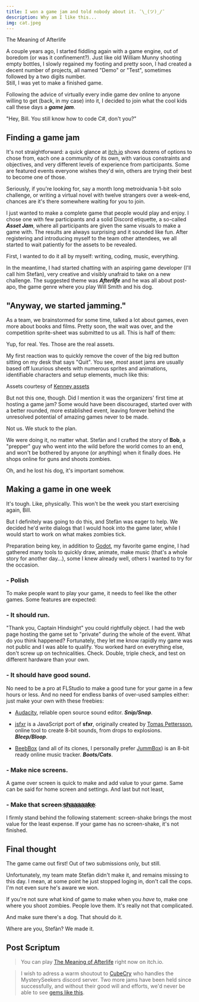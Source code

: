 ```yaml
---
title: I won a game jam and told nobody about it. ¯\_(ツ)_/¯
description: Why am I like this...
img: cat.jpeg
---
```


<script>
import MarkdownImage from '$lib/components/markdown_image.svelte'
import MarkdownVideo from '$lib/components/markdown_video.svelte'
</script>

<MarkdownVideo src="/video/moa_gameplay_web.mp4">
  The Meaning of Afterlife
</MarkdownVideo>

A couple years ago, I started fiddling again with a game engine, out of boredom (or was it confinement?).
Just like old William Munny shooting empty bottles, I slowly regained my footing and pretty soon, I had created a decent number of projects, all named "Demo" or "Test", sometimes followed by a two digits number.
<br/>
Still, I was yet to make a finished game.

<!--more-->

Following the advice of virtually every indie game dev online to anyone willing to get (back, in my case) into it, I decided to join what the cool kids call these days a&nbsp;***game&nbsp;jam***.

<MarkdownImage src="/img/blog/i-won-a-game-jam/unforgiven-coffee.gif" alt="Thirty year old developer enjoying a cup of coffee.">
  "Hey, Bill. You still know how to code C#, don't you?"
</MarkdownImage>


<h2 class="h2">
  Finding a game jam
</h2>

It's not straightforward: a quick glance at [itch.io](https://itch.io/jams) shows dozens of options to chose from, each one a community of its own, with various constraints and objectives, and very different levels of experience from participants. Some are featured events everyone wishes they'd win, others are trying their best to become one of those.

Seriously, if you're looking for, say a month long metroidvania 1-bit solo challenge, or writing a virtual novel with twelve strangers over a week-end, chances are it's there somewhere waiting for you to join.

I just wanted to make a complete game that people would play and enjoy. I chose one with few participants and a solid Discord etiquette, a so-called ***Asset&nbsp;Jam***, where all participants are given the same visuals to make a game with. The results are always surprising and it sounded like fun. After registering and introducing myself to the team other attendees, we all started to wait patiently for the assets to be revealed.

First, I wanted to do it all by myself: writing, coding, music, everything.

In the meantime, I had started chatting with an aspiring game developer (I'll call him Stefàn), very creative and visibly unafraid to take on a new challenge. The suggested theme was ***Afterlife*** and he was all about post-apo, the game genre where you play Will Smith and his dog.


<h2 class="h2">
  "Anyway, we started jamming."
</h2>

As a team, we brainstormed for some time, talked a lot about games, even more about books and films. Pretty soon, the wait was over, and the competition sprite-sheet was submitted to us all. This is half of them:

<MarkdownImage src="/img/blog/i-won-a-game-jam/assets/Miscellaneous.png" alt="">
  Yup, for real.
</MarkdownImage>

<MarkdownImage src="/img/blog/i-won-a-game-jam/assets/Home.png" alt="">
  Yes. Those are the real assets.
</MarkdownImage>

My first reaction was to quickly remove the cover of the big red button sitting on my desk that says "Quit". You see, *most* asset jams are usually based off luxurious sheets with numerous sprites and animations, identifiable characters and setup elements, much like this:

<MarkdownImage src= "/img/blog/i-won-a-game-jam/kenney.png" alt="Sprite sheet containing assets">
  Assets courtesy of <a  href="https://www.kenney.nl/">Kenney assets</a>
</MarkdownImage>

But not this one, though. Did I mention it was the organizers' first time at hosting a game jam? Some would have been discouraged, started over with a better rounded, more established event, leaving forever behind the unresolved potential of amazing games never to be made.

Not us. We stuck to the plan.

We were doing it, no matter what. Stefàn and I crafted the story of **Bob**, a "prepper" guy who went into the wild before the world comes to an end, and won't be bothered by anyone (or anything) when it finally does. He shops online for guns and shoots zombies.

Oh, and he lost his dog, it's important somehow.


<h2 class="h2">
  Making a game in one week
</h2>

It's tough. Like, physically. This won't be the week you start exercising again, Bill.

But I definitely was going to do this, and Stefàn was eager to help. We decided he'd write dialogs that I would hook into the game later, while I would start to work on what makes zombies tick.

Preparation being key, in addition to [Godot](https://godotengine.org/), my favorite game engine, I had gathered many tools to quickly draw, animate, make music (that's a whole story for another day...), some I knew already well, others I wanted to try for the occasion.


<h3 class="h3">
  -  Polish
</h3>
To make people want to play your game, it needs to feel like the other games. Some features are expected:

<h3 class="h3">
  -  It should run.
</h3>
"Thank you, Captain Hindsight" you could rightfully object. I had the web page hosting the game set to "private" during the whole of the event. What do you think happened? Fortunately, they let me know rapidly my game was not public and I was able to qualify. You worked hard on everything else, don't screw up on technicalities. Check. Double, triple check, and test on different hardware than your own.

<h3 class="h3">
  -  It should have good sound.
</h3>
No need to be a pro at FLStudio to make a good tune for your game in a few hours or less. And no need for endless banks of over-used samples either: just make your own with these freebies:

- [Audacity](https://www.audacityteam.org/), reliable open source sound editor. ***Snip/Snap***.

- [jsfxr](https://sfxr.me/) is a JavaScript port of **sfxr**, originally created by [Tomas Pettersson](https://www.drpetter.se/), online tool to create 8-bit sounds, from drops to explosions. ***Bleep/Bloop***.

- [BeebBox](https://www.beepbox.co/) (and all of its clones, I personally prefer [JummBox](https://jummbus.bitbucket.io/)) is an 8-bit ready online music tracker. ***Boots/Cats***.


<h3 class="h3">
  - Make nice screens.
</h3>
A game over screen is quick to make and add value to your game. Same can be said for home screen and settings. And last but not least,

<h3 class="h3">
  - Make that screen s҉h҉a҉a҉a҉a҉a҉k҉e҉ 
</h3>
I firmly stand behind the following statement: screen-shake brings the most value for the least expense. If your game has no screen-shake, it's not finished.


<h2 class="h2">
  Final thought
</h2>

The game came out first! Out of two submissions only, but still.

Unfortunately, my team mate Stefàn didn't make it, and remains missing to this day. I mean, at some point he just stopped loging in, don't call the cops. I'm not even sure he's aware we won.

If you're not sure what kind of game to make when you *have* to, make one where you shoot zombies. People love them. It's really not that complicated.

And make sure there's a dog. That should do it.

<MarkdownImage src="/img/blog/i-won-a-game-jam/miss_you_dog.png"  alt="I miss you, Dog.">
  Where are you, Stefàn? We made it.
</MarkdownImage>


<h2 class="h2">
  Post Scriptum
</h2>

> You can play [The Meaning of Afterlife](https://displayjerky.itch.io/meaningofafterlife) right now on itch.io.

> I wish to adress a warm shoutout to [CubeCry](https://cubecry.itch.io/) who handles the MysterySeekers discord server. Two more jams have been held since successfully, and without their good will and efforts, we'd never be able to see [gems like this](https://solitalker.itch.io/fluoride-force).
